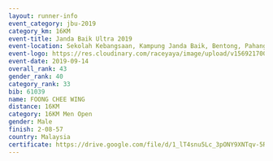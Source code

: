 ```yaml
---
layout: runner-info 
event_category: jbu-2019 
category_km: 16KM 
event-title: Janda Baik Ultra 2019  
event-location: Sekolah Kebangsaan, Kampung Janda Baik, Bentong, Pahang, Malaysia 
event-logo: https://res.cloudinary.com/raceyaya/image/upload/v1569217009/logo/janda-baik_vch1pc.jpg 
event-date: 2019-09-14 
overall_rank: 43
gender_rank: 40
category_rank: 33
bib: 61039
name: FOONG CHEE WING
distance: 16KM
category: 16KM Men Open
gender: Male
finish: 2-08-57
country: Malaysia
certificate: https://drive.google.com/file/d/1_lT4snu5Lc_3pONY9XNTqv-5RmFBHH53/view?usp=sharing
---
```

